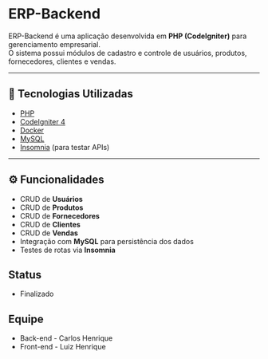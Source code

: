 # ERP-Backend

ERP-Backend é uma aplicação desenvolvida em **PHP (CodeIgniter)** para gerenciamento empresarial.  
O sistema possui módulos de cadastro e controle de usuários, produtos, fornecedores, clientes e vendas.

---

## 🚀 Tecnologias Utilizadas

- [PHP](https://www.php.net/)  
- [CodeIgniter 4](https://codeigniter.com/)  
- [Docker](https://www.docker.com/)  
- [MySQL](https://www.mysql.com/)  
- [Insomnia](https://insomnia.rest/) (para testar APIs)

---

## ⚙️ Funcionalidades

- CRUD de **Usuários**
- CRUD de **Produtos**
- CRUD de **Fornecedores**
- CRUD de **Clientes**
- CRUD de **Vendas**
- Integração com **MySQL** para persistência dos dados
- Testes de rotas via **Insomnia**


## Status
- Finalizado

## Equipe
- Back-end - Carlos Henrique
- Front-end - Luiz Henrique
